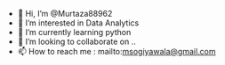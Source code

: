 - 👋 Hi, I’m @Murtaza88962
- 👀 I’m interested in Data Analytics
- 🌱 I’m currently learning python
- 💞️ I’m looking to collaborate on ..
- 📫 How to reach me : mailto:msogiyawala@gmail.com

<!---
Murtaza88962/Murtaza88962 is a ✨ special ✨ repository because its `README.md` (this file) appears on your GitHub profile.
You can click the Preview link to take a look at your changes.
--->
